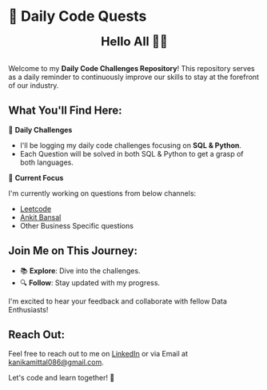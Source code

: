 # 🚀 Daily Code Quests 

<div style="text-align:center; font-size:24px; font-weight:bold;">
    Hello All 🙋‍♀️
</div>
<br>

Welcome to my <b>Daily Code Challenges Repository</b>! This repository serves as a daily reminder to continuously improve our skills to stay at the forefront of our industry.

## What You'll Find Here:
📅 **Daily Challenges**
- I'll be logging my daily code challenges focusing on **SQL & Python**.
- Each Question will be solved in both SQL & Python to get a grasp of both languages.

🎯 **Current Focus**
<br>

I'm currently working on questions from below channels:
 - [Leetcode](https://leetcode.com/problemset/)
 - [Ankit Bansal](https://www.youtube.com/@ankitbansal6)
 - Other Business Specific questions
<!-- -
- 🚀 **Future Plans**: I'll soon be tackling more complex questions from other renowned platforms. -->

## Join Me on This Journey:
- 📚 **Explore**: Dive into the challenges.
- 🔍 **Follow**: Stay updated with my progress.

I'm excited to hear your feedback and collaborate with fellow Data Enthusiasts! 

## Reach Out:
Feel free to reach out to me on [LinkedIn](https://www.linkedin.com/in/kanikamittal086/) or via Email at kanikamittal086@gmail.com.

Let's code and learn together! 🌟
